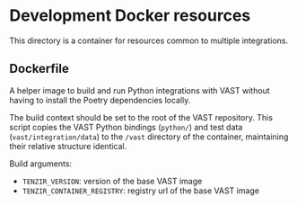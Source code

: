# Development Docker resources

This directory is a container for resources common to multiple integrations.

## Dockerfile

A helper image to build and run Python integrations with VAST without having to
install the Poetry dependencies locally.

The build context should be set to the root of the VAST repository. This script
copies the VAST Python bindings (`python/`) and test data
(`vast/integration/data`) to the `/vast` directory of the container, maintaining
their relative structure identical.

Build arguments:
- `TENZIR_VERSION`: version of the base VAST image
- `TENZIR_CONTAINER_REGISTRY`: registry url of the base VAST image
